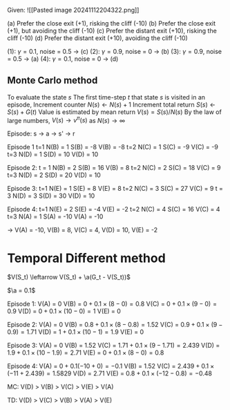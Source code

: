 Given:
![[Pasted image 20241112204322.png]]

(a) Prefer the close exit (+1), risking the cliff (-10)
(b) Prefer the close exit (+1), but avoiding the cliff (-10)
(c) Prefer the distant exit (+10), risking the cliff (-10)
(d) Prefer the distant exit (+10), avoiding the cliff (-10)

(1): $\gamma = 0.1$, noise = $0.5$ -> (c)
(2): $\gamma=0.9$, noise = 0 -> (b)
(3): $\gamma = 0.9$, noise = $0.5$ -> (a)
(4): $\gamma = 0.1$, noise = $0$ -> (d)

## Monte Carlo method
To evaluate the state $s$
The first time-step $t$ that state $s$ is visited in an episode, 
Increment counter $N(s) \leftarrow N(s) +1$
Increment total return $S(s) \leftarrow S(s) + G(t)$
Value is estimated by mean return $V(s) = S(s)/N(s)$
By the law of large numbers, $V(s) \to v^\pi(s)$ as $N(s)\to \infty$

Episode: s -> a -> s' -> r

Episode 1
t=1
N(B) = 1
S(B) = -8
V(B) = -8
t=2
N(C) = 1
S(C) = -9
V(C) = -9
t=3
N(D) = 1
S(D) = 10
V(D) = 10

Episode 2:
t = 1
N(B) = 2
S(B) = 16
V(B) = 8
t=2
N(C) = 2
S(C) = 18
V(C) = 9
t=3
N(D) = 2
S(D) = 20
V(D) = 10

Episode 3:
t=1
N(E) = 1
S(E) = 8
V(E) = 8
t=2
N(C) = 3
S(C) = 27
V(C) = 9
t = 3
N(D) = 3
S(D) = 30
V(D) = 10

Episode 4:
t=1
N(E) = 2
S(E) = -4
V(E) = -2
t=2
N(C) = 4
S(C) = 16
V(C) = 4
t=3
N(A) = 1
S(A) = -10
V(A) = -10

-> V(A) = -10, V(B) = 8, V(C) = 4, V(D) = 10, V(E) = -2

# Temporal Different method

$V(S_t) \leftarrow V(S_t) + \a(G_t - V(S_t))$

$\a = 0.1$

Episode 1:
V(A) = $0$
V(B) = $0 + 0.1\times(8-0) = 0.8$
V(C) = $0 + 0.1\times(9-0) = 0.9$
V(D) = $0 +0.1\times(10-0) = 1$
V(E) = $0$

Episode 2:
V(A) = $0$
V(B) = $0.8 + 0.1\times(8-0.8) = 1.52$
V(C) = $0.9+0.1 \times (9-0.9)=1.71$
V(D) = $1+0.1 \times (10-1)=1.9$
V(E) = $0$

Episode 3:
V(A) = $0$
V(B) = $1.52$
V(C) = $1.71+0.1 \times (9-1.71)=2.439$
V(D) = $1.9+0.1 \times (10-1.9)=2.71$
V(E) = $0+0.1 \times (8-0)=0.8$

Episode 4:
V(A) = $0 + 0.1 (-10 +0 ) = -0.1$
V(B) = $1.52$
V(C) = $2.439 + 0.1 \times (-11 + 2.439) = 1.5829$
V(D) = $2.71$
V(E) = $0.8+0.1 \times (-12-0.8)=-0.48$

MC:
V(D) > V(B) > V(C) > V(E) > V(A)

TD:
V(D) > V(C) > V(B) > V(A) > V(E)